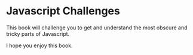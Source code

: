 # Javascript Challenges
This book will challenge you to get and understand the most obscure and tricky parts of Javascript.

I hope you enjoy this book.
